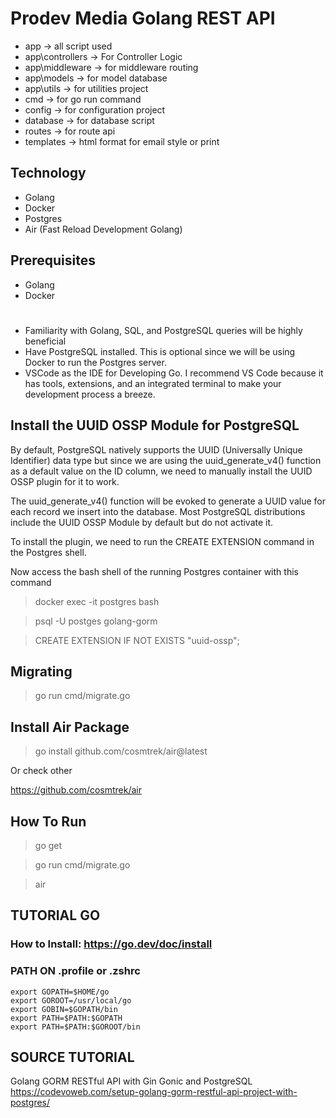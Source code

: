# Prodev Media Golang REST API

- app -> all script used
- app\controllers -> For Controller Logic
- app\middleware -> for middleware routing
- app\models -> for model database
- app\utils -> for utilities project
- cmd -> for go run command
- config -> for configuration project
- database -> for database script
- routes -> for route api
- templates -> html format for email style or print

## Technology

- Golang
- Docker
- Postgres
- Air (Fast Reload Development Golang)

## Prerequisites

- Golang
- Docker

#

- Familiarity with Golang, SQL, and PostgreSQL queries will be highly beneficial
- Have PostgreSQL installed. This is optional since we will be using Docker to run the Postgres server.
- VSCode as the IDE for Developing Go. I recommend VS Code because it has tools, extensions, and an integrated terminal to make your development process a breeze.

## Install the UUID OSSP Module for PostgreSQL

By default, PostgreSQL natively supports the UUID (Universally Unique Identifier) data type but since we are using the uuid_generate_v4() function as a default value on the ID column, we need to manually install the UUID OSSP plugin for it to work.

The uuid_generate_v4() function will be evoked to generate a UUID value for each record we insert into the database. Most PostgreSQL distributions include the UUID OSSP Module by default but do not activate it.

To install the plugin, we need to run the CREATE EXTENSION command in the Postgres shell.

Now access the bash shell of the running Postgres container with this command

> docker exec -it postgres bash

> psql -U postges golang-gorm

> CREATE EXTENSION IF NOT EXISTS "uuid-ossp";

## Migrating

> go run cmd/migrate.go

## Install Air Package

> go install github.com/cosmtrek/air@latest

Or check other

https://github.com/cosmtrek/air

## How To Run

> go get

> go run cmd/migrate.go

> air

## TUTORIAL GO

### How to Install: https://go.dev/doc/install

### PATH ON .profile or .zshrc

```
export GOPATH=$HOME/go
export GOROOT=/usr/local/go
export GOBIN=$GOPATH/bin
export PATH=$PATH:$GOPATH
export PATH=$PATH:$GOROOT/bin
```

## SOURCE TUTORIAL

Golang GORM RESTful API with Gin Gonic and PostgreSQL
https://codevoweb.com/setup-golang-gorm-restful-api-project-with-postgres/
